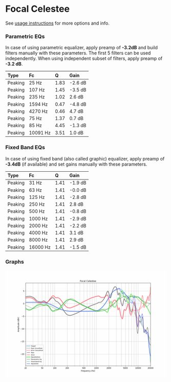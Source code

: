 # Focal Celestee
See [usage instructions](https://github.com/jaakkopasanen/AutoEq#usage) for more options and info.

### Parametric EQs
In case of using parametric equalizer, apply preamp of **-3.2dB** and build filters manually
with these parameters. The first 5 filters can be used independently.
When using independent subset of filters, apply preamp of **-3.2 dB**.

| Type    | Fc       |    Q | Gain    |
|:--------|:---------|:-----|:--------|
| Peaking | 25 Hz    | 1.83 | -2.6 dB |
| Peaking | 107 Hz   | 1.45 | -3.5 dB |
| Peaking | 235 Hz   | 1.02 | 2.6 dB  |
| Peaking | 1594 Hz  | 0.47 | -4.8 dB |
| Peaking | 4270 Hz  | 0.46 | 4.7 dB  |
| Peaking | 75 Hz    | 1.37 | 0.7 dB  |
| Peaking | 85 Hz    | 4.45 | -1.3 dB |
| Peaking | 10091 Hz | 3.51 | 1.0 dB  |

### Fixed Band EQs
In case of using fixed band (also called graphic) equalizer, apply preamp of **-3.4dB**
(if available) and set gains manually with these parameters.

| Type    | Fc       |    Q | Gain    |
|:--------|:---------|:-----|:--------|
| Peaking | 31 Hz    | 1.41 | -1.9 dB |
| Peaking | 63 Hz    | 1.41 | -0.0 dB |
| Peaking | 125 Hz   | 1.41 | -2.8 dB |
| Peaking | 250 Hz   | 1.41 | 2.8 dB  |
| Peaking | 500 Hz   | 1.41 | -0.8 dB |
| Peaking | 1000 Hz  | 1.41 | -2.9 dB |
| Peaking | 2000 Hz  | 1.41 | -2.2 dB |
| Peaking | 4000 Hz  | 1.41 | 3.1 dB  |
| Peaking | 8000 Hz  | 1.41 | 2.9 dB  |
| Peaking | 16000 Hz | 1.41 | -1.5 dB |

### Graphs
![](./Focal%20Celestee.png)